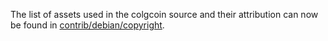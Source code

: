 The list of assets used in the colgcoin source and their attribution can now be found in [contrib/debian/copyright](../contrib/debian/copyright).
